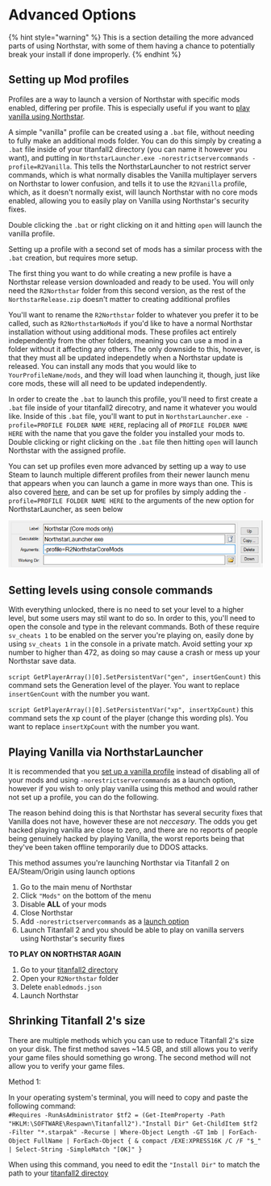 # Advanced Options

{% hint style="warning" %}
This is a section detailing the more advanced parts of using Northstar, with some of them having a chance to potentially break your install if done improperly. 
{% endhint %}

## Setting up Mod profiles <a href="#profiles" id="profiles"></a>

Profiles are a way to launch a version of Northstar with specific mods enabled, differing per profile. This is especially useful if you want to [play vanilla using Northstar](advanced.md#vanilla-on-northstar).

A simple "vanilla" profile can be created using a `.bat` file, without needing to fully make an additional mods folder. You can do this simply by creating a `.bat` file inside of your titanfall2 directory (you can name it however you want), and putting in `NorthstarLauncher.exe -norestrictservercommands -profile=R2Vanilla`. This tells the NorthstarLauncher to not restrict server commands, which is what normally disables the Vanilla multiplayer servers on Northstar to lower confusion, and tells it to use the `R2Vanilla` profile, which, as it doesn't normally exist, will launch Northstar with no core mods enabled, allowing you to easily play on Vanilla using Northstar's security fixes.

Double clicking the `.bat` or right clicking on it and hitting `open` will launch the vanilla profile.



Setting up a profile with a second set of mods has a similar process with the `.bat` creation, but requires more setup.

The first thing you want to do while creating a new profile is have a Northstar release version downloaded and ready to be used. You will only need the `R2Northstar` folder from this second version, as the rest of the `NorthstarRelease.zip` doesn't matter to creating additional profiles

You'll want to rename the `R2Northstar` folder to whatever you prefer it to be called, such as `R2NorthstarNoMods` if you'd like to have a normal Northstar installation without using additional mods. These profiles act entirely independently from the other folders, meaning you can use a mod in a folder without it affecting any others. The only downside to this, however, is that they must all be updated independetly when a Northstar update is released. You can install any mods that you would like to `YourProfileName/mods`, and they will load when launching it, though, just like core mods, these will all need to be updated independently. 

In order to create the `.bat` to launch this profile, you'll need to first create a `.bat` file inside of your titanfall2 direcotry, and name it whatever you would like. Inside of this `.bat` file, you'll want to put in `NorthstarLauncher.exe -profile=PROFILE FOLDER NAME HERE`, replacing all of `PROFILE FOLDER NAME HERE` with the name that you gave the folder you installed your mods to. Double clicking or right clicking on the `.bat` file then hitting `open` will launch Northstar with the assigned profile.

You can set up profiles even more advanced by setting up a way to use Steam to launch multiple different profiles from their newer launch menu that appears when you can launch a game in more ways than one. This is also covered [here](installing-northstar/basic-setup.mdbasic-setup#adding-alternate-launch-option-for-steam), and can be set up for profiles by simply adding the `-profile=PROFILE FOLDER NAME HERE` to the arguments of the new option for NorthstarLauncher, as seen below

![SteamEdit using Northstar Profiles](images/steamedit-profiles.png)

## Setting levels using console commands <a href="#set-level" id="set-level"></a>

With everything unlocked, there is no need to set your level to a higher level, but some users may stil want to do so. In order to this, you'll need to open the console and type in the relevant commands. Both of these require `sv_cheats 1` to be enabled on the server you're playing on, easily done by using `sv_cheats 1` in the console in a private match. Avoid setting your xp number to higher than 472, as doing so may cause a crash or mess up your Northstar save data.

`script GetPlayerArray()[0].SetPersistentVar("gen", insertGenCount)` this command sets the Generation level of the player. You want to replace `insertGenCount` with the number you want.

`script GetPlayerArray()[0].SetPersistentVar("xp", insertXpCount)` this command sets the xp count of the player (change this wording pls). You want to replace `insertXpCount` with the number you want.

## Playing Vanilla via NorthstarLauncher <a href="#vanilla-on-northstar" id="vanilla-on-northstar"></a>

It is recommended that you [set up a vanilla profile](advanced.md#profiles) instead of disabling all of your mods and using `-norestrictservercommands` as a launch option, however if you wish to only play vanilla using this method and would rather not set up a profile, you can do the following.

The reason behind doing this is that Northstar has several security fixes that Vanilla does not have, however these are not *neccesary*. The odds you get hacked playing vanilla are close to zero, and there are no reports of people being genuinely hacked by playing Vanilla, the worst reports being that they've been taken offline temporarily due to DDOS attacks.

This method assumes you're launching Northstar via Titanfall 2 on EA/Steam/Origin using launch options

1. Go to the main menu of Northstar 
2. Click `"Mods"` on the bottom of the menu
3. Disable **ALL** of your mods
4. Close Northstar
5. Add `-norestrictservercommands` as a [launch option](installing-northstar/troubleshooting.md#launch-opts)
6. Launch Titanfall 2 and you should be able to play on vanilla servers using Northstar's security fixes

**TO PLAY ON NORTHSTAR AGAIN**

1. Go to your [titanfall2 directory](installing-northstar/troubleshooting.md#game-location)
2. Open your `R2Northstar` folder
3. Delete `enabledmods.json`
4. Launch Northstar

## Shrinking Titanfall 2's size

There are multiple methods which you can use to reduce Titanfall 2's size on your disk. The first method saves ~14.5 GB, and still allows you to verify your game files should something go wrong. The second method will not allow you to verify your game files.

Method 1:

In your operating system's terminal, you will need to copy and paste the following command:\
``#Requires -RunAsAdministrator
$tf2 = (Get-ItemProperty -Path "HKLM:\SOFTWARE\Respawn\Titanfall2")."Install Dir"
Get-ChildItem $tf2 -Filter "*.starpak" -Recurse |
    Where-Object Length -GT 1mb |
    ForEach-Object FullName |
    ForEach-Object { & compact /EXE:XPRESS16K /C /F "$_" | Select-String -SimpleMatch "[OK]" }``

When using this command, you need to edit the `"Install Dir"` to match the path to your [titanfall2 directoy](installing-northstar/troubleshooting.md#game-location)
